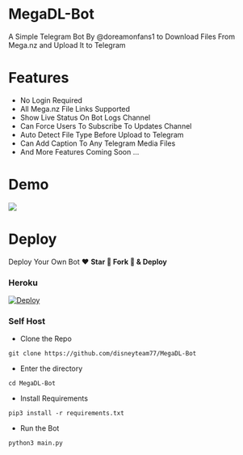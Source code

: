 # MegaDL-Bot


A Simple Telegram Bot By @doreamonfans1 to Download Files From Mega.nz and Upload It to Telegram

# Features
- No Login Required
- All Mega.nz File Links Supported
- Show Live Status On Bot Logs Channel
- Can Force Users To Subscribe To Updates Channel
- Auto Detect File Type Before Upload to Telegram
- Can Add Caption To Any Telegram Media Files
- And More Features Coming Soon ...

# Demo 
<a href="https://t.me/disneyteam_megadlbot"><img src="https://img.shields.io/badge/MegaDL_Bot-2cb6e0?style=for-the-badge&logo=telegram&logoColor=white"></a>

# Deploy
Deploy Your Own Bot ♥️ **Star 🌟 Fork 🍴 & Deploy**

### Heroku
[![Deploy](https://www.herokucdn.com/deploy/button.svg)](https://heroku.com/deploy?template=https://github.com/disneyteam77/MegaDL-Bot)

### Self Host

- Clone the Repo
```
git clone https://github.com/disneyteam77/MegaDL-Bot
```
- Enter the directory
```
cd MegaDL-Bot
```
- Install Requirements
```
pip3 install -r requirements.txt
```
- Run the Bot
```
python3 main.py
```

